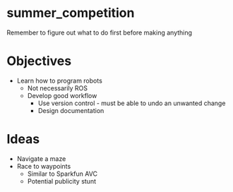 # summer_competition
Remember to figure out what to do first before making anything

# Objectives
* Learn how to program robots
  * Not necessarily ROS
  * Develop good workflow
    * Use version control - must be able to undo an unwanted change
    * Design documentation

# Ideas

* Navigate a maze
* Race to waypoints
  * Similar to Sparkfun AVC
  * Potential publicity stunt
